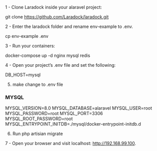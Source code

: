 1 - Clone Laradock inside your alaravel project:

git clone https://github.com/Laradock/laradock.git


2 - Enter the laradock folder and rename env-example to .env.

cp env-example .env

3 - Run your containers:

docker-compose up -d nginx mysql redis 

4 - Open your project’s .env file and set the following:

DB_HOST=mysql

5. make change to .env file

### MYSQL ##############################################################################################################

MYSQL_VERSION=8.0
MYSQL_DATABASE=alaravel
MYSQL_USER=root
MYSQL_PASSWORD=root
MYSQL_PORT=3306
MYSQL_ROOT_PASSWORD=root
MYSQL_ENTRYPOINT_INITDB=./mysql/docker-entrypoint-initdb.d

6. Run php artisian migrate

7 - Open your browser and visit localhost: http://192.168.99.100.

